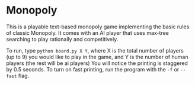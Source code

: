 # Monopoly
This is a playable text-based monopoly game implementing the basic rules of classic Monopoly. It comes with an AI player that uses max-tree searching to play rationally and competitively.

To run, type `python board.py X Y`, where X is the total number of players (up to 9) you would like to play in the game, and Y is the number of human players (the rest will be ai players)
You will notice the printing is staggered by 0.5 seconds. To turn on fast printing, run the program with the `-f` or `--fast` flag.
